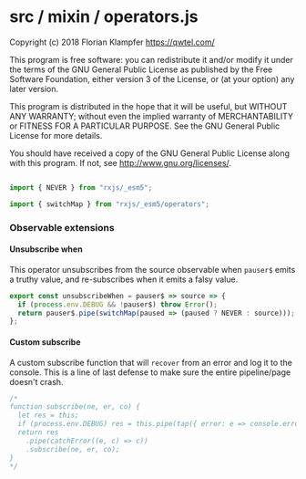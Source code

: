 # src / mixin / operators.js
Copyright (c) 2018 Florian Klampfer <https://qwtel.com/>

This program is free software: you can redistribute it and/or modify
it under the terms of the GNU General Public License as published by
the Free Software Foundation, either version 3 of the License, or
(at your option) any later version.

This program is distributed in the hope that it will be useful,
but WITHOUT ANY WARRANTY; without even the implied warranty of
MERCHANTABILITY or FITNESS FOR A PARTICULAR PURPOSE.  See the
GNU General Public License for more details.

You should have received a copy of the GNU General Public License
along with this program.  If not, see <http://www.gnu.org/licenses/>.


```js

import { NEVER } from "rxjs/_esm5";

import { switchMap } from "rxjs/_esm5/operators";
```

### Observable extensions
#### Unsubscribe when
This operator unsubscribes from the source observable when `pauser$` emits a truthy value,
and re-subscribes when it emits a falsy value.


```js
export const unsubscribeWhen = pauser$ => source => {
  if (process.env.DEBUG && !pauser$) throw Error();
  return pauser$.pipe(switchMap(paused => (paused ? NEVER : source)));
};
```

#### Custom subscribe
A custom subscribe function that will `recover` from an error and log it to the console.
This is a line of last defense to make sure the entire pipeline/page doesn't crash.


```js
/*
function subscribe(ne, er, co) {
  let res = this;
  if (process.env.DEBUG) res = this.pipe(tap({ error: e => console.error(e) }));
  return res
    .pipe(catchError((e, c) => c))
    .subscribe(ne, er, co);
}
*/
```


